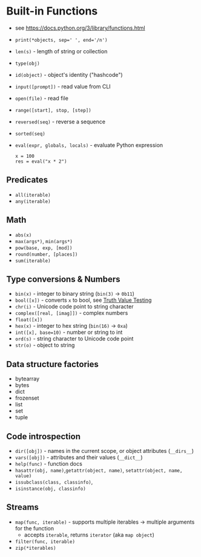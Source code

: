 # Built-in Functions
- see https://docs.python.org/3/library/functions.html

- `print(*objects, sep=' ', end='/n')`
- `len(s)` - length of string or collection
- `type(obj)`
- `id(object)` - object's identity ("hashcode")
- `input([prompt])` - read value from CLI
- `open(file)` - read file
- `range([start], stop, [step])`
- `reversed(seq)` - reverse a sequence
- `sorted(seq)`
- `eval(expr, globals, locals)` - evaluate Python expression
   ```
   x = 100
   res = eval("x * 2")
   ```

## Predicates
- `all(iterable)`
- `any(iterable)`

## Math
- `abs(x)`
- `max(args*)`, `min(args*)`
- `pow(base, exp, [mod])`
- `round(number, [places])`
- `sum(iterable)`

## Type conversions & Numbers
- `bin(x)` - integer to binary string (`bin(3)` -> `0b11`)
- `bool([x])` - converts `x` to bool, see [Truth Value Testing](https://docs.python.org/3/library/stdtypes.html#truth)
- `chr(i)` - Unicode code point to string character
- `complex([real, [imag]])` - complex numbers
- `float([x])`
- `hex(x)` - integer to hex string (`bin(16)` -> `0xa`)
- `int([x], base=10)` - number or string to int
- `ord(s)` - string character to Unicode code point
- `str(o)` - object to string

## Data structure factories
- bytearray
- bytes
- dict
- frozenset
- list
- set
- tuple

## Code introspection
- `dir([obj])` - names in the current scope, or object attributes (`__dirs__`)
- `vars([obj])` - attributes and their values (`__dict__`)
- `help(func)` - function docs
- `hasattr(obj, name)`,`getattr(object, name)`, `setattr(object, name, value)`
- `issubclass(class, classinfo)`,
- `isinstance(obj, classinfo)`

## Streams
- `map(func, iterable)` - supports multiple iterables -> multiple arguments for the function
  - accepts `iterable`, returns `iterator` (aka `map object`)
- `filter(func, iterable)`
- `zip(*iterables)`
